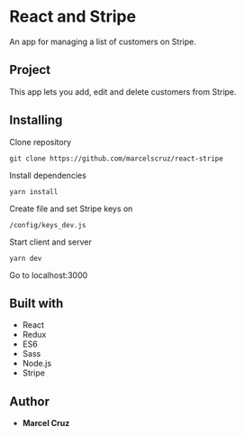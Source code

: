 # React and Stripe

An app for managing a list of customers on Stripe.

## Project

This app lets you add, edit and delete customers from Stripe.

## Installing

Clone repository

```
git clone https://github.com/marcelscruz/react-stripe
```

Install dependencies
```
yarn install
```

Create file and set Stripe keys on
```
/config/keys_dev.js
```

Start client and server
```
yarn dev
```

Go to localhost:3000

## Built with

* React
* Redux
* ES6
* Sass
* Node.js
* Stripe

## Author

* **Marcel Cruz**

